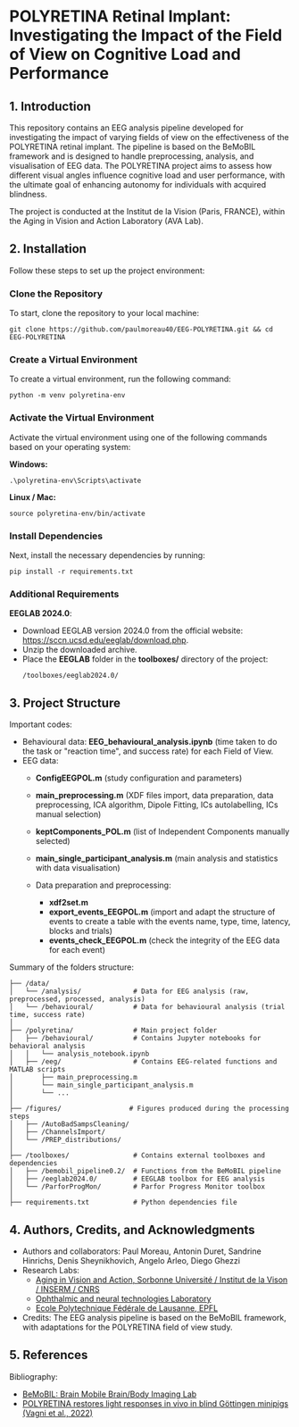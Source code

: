 # **POLYRETINA Retinal Implant: Investigating the Impact of the Field of View on Cognitive Load  and Performance**
 
## **1. Introduction**
This repository contains an EEG analysis pipeline developed for investigating the impact of varying fields of view on the effectiveness of the POLYRETINA retinal implant. The pipeline is based on the BeMoBIL framework and is designed to handle preprocessing, analysis, and visualisation of EEG data. The POLYRETINA project aims to assess how different visual angles influence cognitive load and user performance, with the ultimate goal of enhancing autonomy for individuals with acquired blindness.

The project is conducted at the Institut de la Vision (Paris, FRANCE), within the Aging in Vision and Action Laboratory (AVA Lab).

## **2. Installation**

Follow these steps to set up the project environment:

### Clone the Repository
To start, clone the repository to your local machine:

```console
git clone https://github.com/paulmoreau40/EEG-POLYRETINA.git && cd EEG-POLYRETINA
```

### Create a Virtual Environment
To create a virtual environment, run the following command:

```console
python -m venv polyretina-env
```

### Activate the Virtual Environment
Activate the virtual environment using one of the following commands based on your operating system:

**Windows:**
```console
.\polyretina-env\Scripts\activate
```
**Linux / Mac:**
```console
source polyretina-env/bin/activate
```

### Install Dependencies
Next, install the necessary dependencies by running:

```console
pip install -r requirements.txt
```

### Additional Requirements

**EEGLAB 2024.0**:  
   - Download EEGLAB version 2024.0 from the official website: https://sccn.ucsd.edu/eeglab/download.php.
   - Unzip the downloaded archive.
   - Place the **EEGLAB** folder in the **toolboxes/** directory of the project:
     ```
     /toolboxes/eeglab2024.0/
     ```



## **3. Project Structure**
Important codes:
- Behavioural data: **EEG_behavioural_analysis.ipynb** (time taken to do the task or "reaction time", and success rate) for each Field of View.
- EEG data:
    - **ConfigEEGPOL.m** (study configuration and parameters)
    - **main_preprocessing.m** (XDF files import, data preparation, data preprocessing, ICA algorithm, Dipole Fitting, ICs autolabelling, ICs manual selection)
    - **keptComponents_POL.m** (list of Independent Components manually selected)
    - **main_single_participant_analysis.m** (main analysis and statistics with data visualisation)
 
    - Data preparation and preprocessing:
        - **xdf2set.m**
        - **export_events_EEGPOL.m** (import and adapt the structure of events to create a table with the events name, type, time, latency, blocks and trials)
        - **events_check_EEGPOL.m** (check the integrity of the EEG data for each event) 

Summary of the folders structure:
```
├── /data/
│   └── /analysis/             # Data for EEG analysis (raw, preprocessed, processed, analysis)
│   └── /behavioural/          # Data for behavioural analysis (trial time, success rate)
│
├── /polyretina/               # Main project folder
│   ├── /behavioural/          # Contains Jupyter notebooks for behavioral analysis
│   │   └── analysis_notebook.ipynb
│   ├── /eeg/                  # Contains EEG-related functions and MATLAB scripts
│       ├── main_preprocessing.m
│       └── main_single_participant_analysis.m
│       └── ...
│
├── /figures/                 # Figures produced during the processing steps
│   ├── /AutoBadSampsCleaning/
│   ├── /ChannelsImport/
│   └── /PREP_distributions/
│
├── /toolboxes/                # Contains external toolboxes and dependencies
│   ├── /bemobil_pipeline0.2/  # Functions from the BeMoBIL pipeline
│   ├── /eeglab2024.0/         # EEGLAB toolbox for EEG analysis
│   └── /ParforProgMon/        # Parfor Progress Monitor toolbox
│
├── requirements.txt           # Python dependencies file

```

## **4. Authors, Credits, and Acknowledgments**
- Authors and collaborators: Paul Moreau, Antonin Duret, Sandrine Hinrichs, Denis Sheynikhovich, Angelo Arleo, Diego Ghezzi
- Research Labs:
    - [Aging in Vision and Action, Sorbonne Université / Institut de la Vison / INSERM / CNRS](https://www.institut-vision.org/en/research/aging-vision-and-action#:~:text=Our%20team%20analyzes%20the%20aging,research%20and%20innovative%20technology%20transfer.)
    - [Ophthalmic and neural technologies Laboratory](https://ghezzi-lab.org/)
    - [Ecole Polytechnique Fédérale de Lausanne, EPFL](https://www.epfl.ch/fr/)
- Credits: The EEG analysis pipeline is based on the BeMoBIL framework, with adaptations for the POLYRETINA field of view study.

## **5. References**
Bibliography: 
- [BeMoBIL: Brain Mobile Brain/Body Imaging Lab](https://www.tu.berlin/en/bpn/research/berlin-mobile-brain-body-imaging-lab)
- [POLYRETINA restores light responses in vivo in blind Göttingen minipigs (Vagni et al., 2022)](https://www.nature.com/articles/s41467-022-31180-z)


